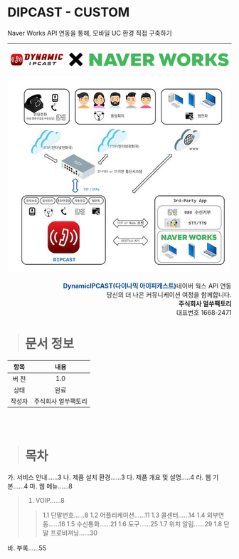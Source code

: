 # DIPCAST - CUSTOM

Naver Works API 연동을 통해, 모바일 UC 환경 직접 구축하기
***
<img src="resources/images/dipcastXnaverworksapi.png" /><br>

<center><img src="resources/images/service-map.jpeg"></center>
<br>
<div style="text-align: right"><span style="color:#00498c"><b>DynamicIPCAST(다이나믹 아이피캐스트)</b></span>네이버 웍스 API 연동</div>

<div style="text-align: right">당신의 더 나은 커뮤니케이션 여정을 함께합니다.</div>
<div style="text-align: right"><b>주식회사 얼쑤팩토리</b></div>
<div style="text-align: right">대표번호 1668-2471</div>

> # 문서 정보

| 항목 | 내용 |
|:---:|:---:|
|버 전|1.0|
| 상태 | 완료 |
| 작성자 | 주식회사 얼쑤팩토리 |

<br>
<br>

> # 목차  

가. 서비스 안내......3
나. 제품 설치 환경......3
다. 제품 개요 및 설명.....4
라. 웹 기본......4
마. 웹 메뉴......8
>
> 1. VOIP......8
>
> > 1.1 단말번호......8
> > 1.2 어플리케이션......11
> > 1.3 콜센터......14
> > 1.4 외부연동......16
> > 1.5 수신통화......21
> > 1.6 도구......25
> > 1.7 위치 알림......29
> > 1.8 단말 프로비져닝......30

바. 부록......55  
